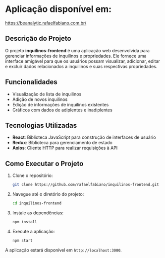 # Aplicação disponível em:
https://beanalytic.rafaelfabiano.com.br/

## Descrição do Projeto

O projeto **inquilinos-frontend** é uma aplicação web desenvolvida para gerenciar informações de inquilinos e propriedades. Ele fornece uma interface amigável para que os usuários possam visualizar, adicionar, editar e excluir dados relacionados a inquilinos e suas respectivas propriedades.

## Funcionalidades

- Visualização de lista de inquilinos
- Adição de novos inquilinos
- Edição de informações de inquilinos existentes
- Gráficos com dados de adiplentes e inadiplentes

## Tecnologias Utilizadas

- **React**: Biblioteca JavaScript para construção de interfaces de usuário
- **Redux**: Biblioteca para gerenciamento de estado
- **Axios**: Cliente HTTP para realizar requisições à API

## Como Executar o Projeto

1. Clone o repositório:
    ```bash
    git clone https://github.com/rafaelfabiano/inquilinos-frontend.git
    ```
2. Navegue até o diretório do projeto:
    ```bash
    cd inquilinos-frontend
    ```
3. Instale as dependências:
    ```bash
    npm install
    ```
4. Execute a aplicação:
    ```bash
    npm start
    ```

A aplicação estará disponível em `http://localhost:3000`.
